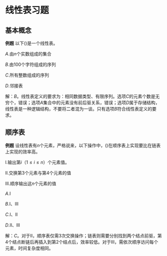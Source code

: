 # 线性表习题

## 基本概念

**例题** 以下()是一个线性表。

$A.$由$n$个实数组成的集合

$B.$由$100$个字符组成的序列

$C.$所有整数组成的序列

$D.$邻接表

解：$B$。线性表定义的要求为：相同数据类型、有限序列。选项$C$的元素个数是无穷个，错误；选项$A$集合中的元素没有前后驱关系，错误；选项$D$属于存储结构，线性表是一种逻辑结构，不要将二者混为一谈。只有选项$B$符合线性表定义的要求。

## 顺序表

**例题** 设线性表有$n$个元素，严格说来，以下操作中，()在顺序表上实现要比在链表上实现的效率高。

Ⅰ.输出第$i$（$1\leqslant i\leqslant n$）个元素值。

Ⅱ.交换第$3$个元素与第$4$个元素的值

Ⅲ.顺序输出这$n$个元素的值

$A.$Ⅰ

$B.$Ⅰ、Ⅲ

$C.$Ⅰ、Ⅱ

$D.$Ⅱ、Ⅲ

解：$C$。对于Ⅱ，顺序表仅需$3$次交换操作；链表则需要分别找到两个结点前驱，第$4$个结点断链后再插入到第$2$个结点后，效率较低。对于Ⅲ，需依次顺序访问每个元素，时间复杂度相同。
